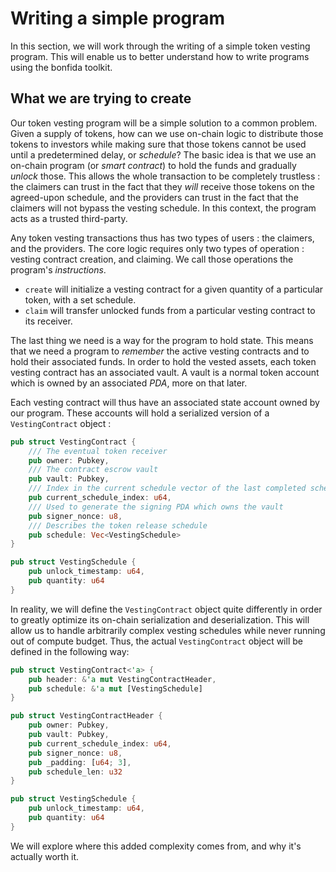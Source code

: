 # Writing a simple program

In this section, we will work through the writing of a simple token vesting program.
This will enable us to better understand how to write programs using the bonfida toolkit.

## What we are trying to create

Our token vesting program will be a simple solution to a common problem. 
Given a supply of tokens, how can we use on-chain logic to distribute those tokens to investors while making sure that those tokens cannot be used until a predetermined delay, or _schedule_?
The basic idea is that we use an on-chain program (or _smart contract_) to hold the funds and gradually _unlock_ those. 
This allows the whole transaction to be completely trustless : the claimers can trust in the fact that they _will_ receive those tokens on the agreed-upon schedule, and the providers can trust in the fact that the claimers will not bypass the vesting schedule.
In this context, the program acts as a trusted third-party.

Any token vesting transactions thus has two types of users : the claimers, and the providers.
The core logic requires only two types of operation : vesting contract creation, and claiming.
We call those operations the program's _instructions_.

- `create` will initialize a vesting contract for a given quantity of a particular token, with a set schedule.
- `claim` will transfer unlocked funds from a particular vesting contract to its receiver.

The last thing we need is a way for the program to hold state. 
This means that we need a program to _remember_ the active vesting contracts and to hold their associated funds.
In order to hold the vested assets, each token vesting contract has an associated vault.
A vault is a normal token account which is owned by an associated _PDA_, more on that later.

Each vesting contract will thus have an associated state account owned by our program.
These accounts will hold a serialized version of a `VestingContract` object :

```rust
pub struct VestingContract {
    /// The eventual token receiver
    pub owner: Pubkey,
    /// The contract escrow vault
    pub vault: Pubkey,
    /// Index in the current schedule vector of the last completed schedule
    pub current_schedule_index: u64,
    /// Used to generate the signing PDA which owns the vault
    pub signer_nonce: u8,
    /// Describes the token release schedule
    pub schedule: Vec<VestingSchedule>
}

pub struct VestingSchedule {
    pub unlock_timestamp: u64,
    pub quantity: u64
}
```

In reality, we will define the `VestingContract` object quite differently in order to greatly optimize its on-chain serialization and deserialization. This will allow us to handle arbitrarily complex vesting schedules while never running out of compute budget. Thus, the actual `VestingContract` object will be defined in the following way: 

```rust
pub struct VestingContract<'a> {
    pub header: &'a mut VestingContractHeader,
    pub schedule: &'a mut [VestingSchedule]
}

pub struct VestingContractHeader {
    pub owner: Pubkey,
    pub vault: Pubkey,
    pub current_schedule_index: u64,
    pub signer_nonce: u8,
    pub _padding: [u64; 3],
    pub schedule_len: u32
}

pub struct VestingSchedule {
    pub unlock_timestamp: u64,
    pub quantity: u64
}
```
    
We will explore where this added complexity comes from, and why it's actually worth it.